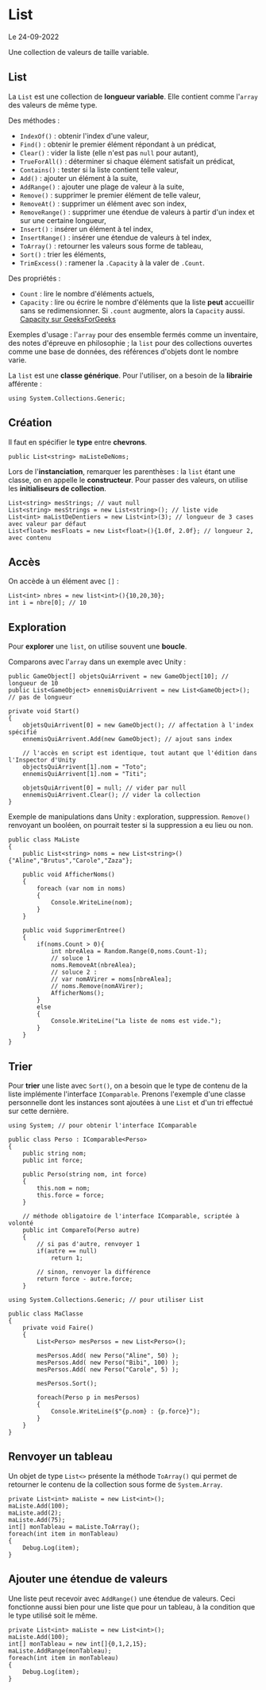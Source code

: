 # List

Le 24-09-2022

Une collection de valeurs de taille variable.

## List

La `List` est une collection de **longueur variable**. Elle contient comme l'`array` des valeurs de même type. 

Des méthodes : 
- `IndexOf()` : obtenir l'index d'une valeur,
- `Find()` : obtenir le premier élément répondant à un prédicat,
- `Clear()` : vider la liste (elle n'est pas `null` pour autant),
- `TrueForAll()` : déterminer si chaque élément satisfait un prédicat,
- `Contains()` : tester si la liste contient telle valeur,
- `Add()` : ajouter un élément à la suite, 
- `AddRange()` : ajouter une plage de valeur à la suite, 
- `Remove()` : supprimer le premier élément de telle valeur,
- `RemoveAt()` : supprimer un élément avec son index, 
- `RemoveRange()` : supprimer une étendue de valeurs à partir d'un index et sur une certaine longueur,
- `Insert()` : insérer un élément à tel index,
- `InsertRange()` : insérer une étendue de valeurs à tel index,
- `ToArray()` : retourner les valeurs sous forme de tableau,
- `Sort()` : trier les éléments,
- `TrimExcess()` : ramener la `.Capacity` à la valer de `.Count`. 
 
Des propriétés : 
- `Count` : lire le nombre d'éléments actuels, 
- `Capacity` : lire ou écrire le nombre d'éléments que la liste **peut** accueillir sans se redimensionner. Si `.count` augmente, alors la `Capacity` aussi. [Capacity sur GeeksForGeeks](https://www.geeksforgeeks.org/c-sharp-capacity-of-a-list/ "Capacity sur GeeksForGeeks")

Exemples d'usage : l'`array` pour des ensemble fermés comme un inventaire, des notes d'épreuve en philosophie ; la `list` pour des collections ouvertes comme une base de données, des références d'objets dont le nombre varie.

La `list` est une **classe générique**. Pour l'utiliser, on a besoin de la **librairie** afférente : 
```
using System.Collections.Generic;
```

## Création 

Il faut en spécifier le **type** entre **chevrons**.
```
public List<string> maListeDeNoms;
```

Lors de l'**instanciation**, remarquer les parenthèses : la `list` étant une classe, on en appelle le **constructeur**. Pour passer des valeurs, on utilise les **initialiseurs de collection**.
```
List<string> mesStrings; // vaut null
List<string> mesStrings = new List<string>(); // liste vide
List<int> maListDeDentiers = new List<int>(3); // longueur de 3 cases avec valeur par défaut
List<float> mesFloats = new List<float>(){1.0f, 2.0f}; // longueur 2, avec contenu
```

## Accès

On accède à un élément avec `[]` :
```
List<int> nbres = new list<int>(){10,20,30};
int i = nbre[0]; // 10
```

## Exploration

Pour **explorer** une `list`, on utilise souvent une **boucle**.

Comparons avec l'`array` dans un exemple avec Unity :
```
public GameObject[] objetsQuiArrivent = new GameObject[10]; // longueur de 10
public List<GameObject> ennemisQuiArrivent = new List<GameObject>(); // pas de longueur
	
private void Start()
{
	objetsQuiArrivent[0] = new GameObject(); // affectation à l'index spécifié
	ennemisQuiArrivent.Add(new GameObject); // ajout sans index
	
	// l'accès en script est identique, tout autant que l'édition dans l'Inspector d'Unity
	objectsQuiArrivent[1].nom = "Toto";
	ennemisQuiArrivent[1].nom = "Titi";
	
	objetsQuiArrivent[0] = null; // vider par null
	ennemisQuiArrivent.Clear(); // vider la collection
}
```

Exemple de manipulations dans Unity : exploration, suppression. `Remove()` renvoyant un booléen, on pourrait tester si la suppression a eu lieu ou non.
```
public class MaListe
{
	public List<string> noms = new List<string>(){"Aline","Brutus","Carole","Zaza"}; 
	
	public void AfficherNoms()
	{
		foreach (var nom in noms)
		{
			Console.WriteLine(nom);
		}
	}
	
	public void SupprimerEntree()
	{
		if(noms.Count > 0){
			int nbreAlea = Random.Range(0,noms.Count-1);
			// soluce 1
			noms.RemoveAt(nbreAlea); 
			// soluce 2 :
			// var nomAVirer = noms[nbreAlea];
			// noms.Remove(nomAVirer);
			AfficherNoms();
		}
		else
		{
			Console.WriteLine("La liste de noms est vide.");
		}
	}
}
```

## Trier

Pour **trier** une liste avec `Sort()`, on a besoin que le type de contenu de la liste implémente l'interface `IComparable`. Prenons l'exemple d'une classe personnelle dont les instances sont ajoutées à une `List` et d'un tri effectué sur cette dernière.
```
using System; // pour obtenir l'interface IComparable

public class Perso : IComparable<Perso>
{
    public string nom;
    public int force;
	
    public Perso(string nom, int force)
    {
        this.nom = nom;
        this.force = force;
    }
	
    // méthode obligatoire de l'interface IComparable, scriptée à volonté
    public int CompareTo(Perso autre)
    {
		// si pas d'autre, renvoyer 1
        if(autre == null)
            return 1;
	
        // sinon, renvoyer la différence
        return force - autre.force;
    }
```
```
using System.Collections.Generic; // pour utiliser List

public class MaClasse
{
    private void Faire() 
    {
        List<Perso> mesPersos = new List<Perso>();
	
        mesPersos.Add( new Perso("Aline", 50) );
        mesPersos.Add( new Perso("Bibi", 100) );
        mesPersos.Add( new Perso("Carole", 5) );
	
        mesPersos.Sort();
	
        foreach(Perso p in mesPersos)
        {
            Console.WriteLine($"{p.nom} : {p.force}");
        }
    }
}
```

## Renvoyer un tableau

Un objet de type `List<>` présente la méthode `ToArray()` qui permet de retourner le contenu de la collection sous forme de `System.Array`.
```
private List<int> maListe = new List<int>();
maListe.Add(100);
maListe.add(2);
maListe.Add(75);
int[] monTableau = maListe.ToArray();
foreach(int item in monTableau)
{
	Debug.Log(item);
}
```

## Ajouter une étendue de valeurs

Une liste peut recevoir avec `AddRange()` une étendue de valeurs. Ceci fonctionne aussi bien pour une liste que pour un tableau, à la condition que le type utilisé soit le même.
```
private List<int> maListe = new List<int>();
maListe.Add(100);
int[] monTableau = new int[]{0,1,2,15};
maListe.AddRange(monTableau);
foreach(int item in monTableau)
{
	Debug.Log(item);
}
```
